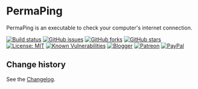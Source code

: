 PermaPing
====================================

PermaPing is an executable to check your computer's internet connection.

[![Build status](https://ci.appveyor.com/api/projects/status/b345skpgjv4un1ff?svg=true)](https://ci.appveyor.com/project/SeppPenner/permaping)
[![GitHub issues](https://img.shields.io/github/issues/SeppPenner/PermaPing.svg)](https://github.com/SeppPenner/PermaPing/issues)
[![GitHub forks](https://img.shields.io/github/forks/SeppPenner/PermaPing.svg)](https://github.com/SeppPenner/PermaPing/network)
[![GitHub stars](https://img.shields.io/github/stars/SeppPenner/PermaPing.svg)](https://github.com/SeppPenner/PermaPing/stargazers)
[![License: MIT](https://img.shields.io/badge/License-MIT-blue.svg)](https://raw.githubusercontent.com/SeppPenner/PermaPing/master/License.txt)
[![Known Vulnerabilities](https://snyk.io/test/github/SeppPenner/PermaPing/badge.svg)](https://snyk.io/test/github/SeppPenner/PermaPing)
[![Blogger](https://img.shields.io/badge/Follow_me_on-blogger-orange)](https://franzhuber23.blogspot.de/)
[![Patreon](https://img.shields.io/badge/Patreon-F96854?logo=patreon&logoColor=white)](https://patreon.com/SeppPennerOpenSourceDevelopment)
[![PayPal](https://img.shields.io/badge/PayPal-00457C?logo=paypal&logoColor=white)](https://paypal.me/th070795)

Change history
--------------

See the [Changelog](https://github.com/SeppPenner/PermaPing/blob/master/Changelog.md).